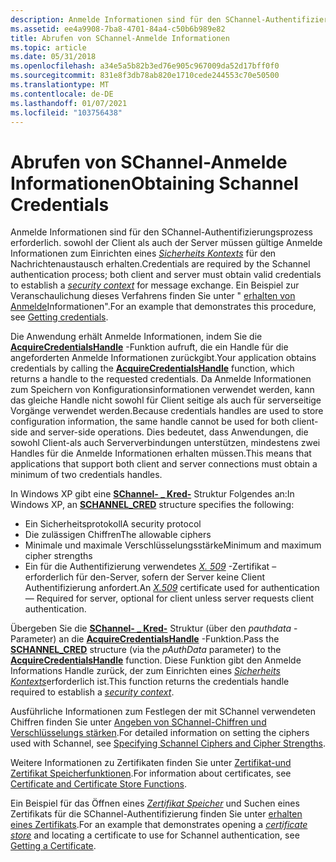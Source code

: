 ```yaml
---
description: Anmelde Informationen sind für den SChannel-Authentifizierungsprozess erforderlich. sowohl der Client als auch der Server müssen gültige Anmelde Informationen zum Einrichten eines Sicherheits Kontexts für den Nachrichtenaustausch erhalten. Ein Beispiel zur Veranschaulichung dieses Verfahrens finden Sie unter "erhalten von Anmelde Informationen".
ms.assetid: ee4a9908-7ba8-4701-84a4-c50b6b989e82
title: Abrufen von SChannel-Anmelde Informationen
ms.topic: article
ms.date: 05/31/2018
ms.openlocfilehash: a34e5a5b82b3ed76e905c967009da52d17bff0f0
ms.sourcegitcommit: 831e8f3db78ab820e1710cede244553c70e50500
ms.translationtype: MT
ms.contentlocale: de-DE
ms.lasthandoff: 01/07/2021
ms.locfileid: "103756438"
---
```

# <a name="obtaining-schannel-credentials"></a><span data-ttu-id="cf832-104">Abrufen von SChannel-Anmelde Informationen</span><span class="sxs-lookup"><span data-stu-id="cf832-104">Obtaining Schannel Credentials</span></span>

<span data-ttu-id="cf832-105">Anmelde Informationen sind für den SChannel-Authentifizierungsprozess erforderlich. sowohl der Client als auch der Server müssen gültige Anmelde Informationen zum Einrichten eines [*Sicherheits Kontexts*](../secgloss/s-gly.md) für den Nachrichtenaustausch erhalten.</span><span class="sxs-lookup"><span data-stu-id="cf832-105">Credentials are required by the Schannel authentication process; both client and server must obtain valid credentials to establish a [*security context*](../secgloss/s-gly.md) for message exchange.</span></span> <span data-ttu-id="cf832-106">Ein Beispiel zur Veranschaulichung dieses Verfahrens finden Sie unter " [erhalten von Anmelde](getting-a-certificate-for-schannel.md)Informationen".</span><span class="sxs-lookup"><span data-stu-id="cf832-106">For an example that demonstrates this procedure, see [Getting credentials](getting-a-certificate-for-schannel.md).</span></span>

<span data-ttu-id="cf832-107">Die Anwendung erhält Anmelde Informationen, indem Sie die [**AcquireCredentialsHandle**](/windows/win32/api/sspi/nf-sspi-acquirecredentialshandlea) -Funktion aufruft, die ein Handle für die angeforderten Anmelde Informationen zurückgibt.</span><span class="sxs-lookup"><span data-stu-id="cf832-107">Your application obtains credentials by calling the [**AcquireCredentialsHandle**](/windows/win32/api/sspi/nf-sspi-acquirecredentialshandlea) function, which returns a handle to the requested credentials.</span></span> <span data-ttu-id="cf832-108">Da Anmelde Informationen zum Speichern von Konfigurationsinformationen verwendet werden, kann das gleiche Handle nicht sowohl für Client seitige als auch für serverseitige Vorgänge verwendet werden.</span><span class="sxs-lookup"><span data-stu-id="cf832-108">Because credentials handles are used to store configuration information, the same handle cannot be used for both client-side and server-side operations.</span></span> <span data-ttu-id="cf832-109">Dies bedeutet, dass Anwendungen, die sowohl Client-als auch Serververbindungen unterstützen, mindestens zwei Handles für die Anmelde Informationen erhalten müssen.</span><span class="sxs-lookup"><span data-stu-id="cf832-109">This means that applications that support both client and server connections must obtain a minimum of two credentials handles.</span></span>

<span data-ttu-id="cf832-110">In Windows XP gibt eine [**SChannel- \_ Kred-**](/windows/desktop/api/Schannel/ns-schannel-schannel_cred) Struktur Folgendes an:</span><span class="sxs-lookup"><span data-stu-id="cf832-110">In Windows XP, an [**SCHANNEL\_CRED**](/windows/desktop/api/Schannel/ns-schannel-schannel_cred) structure specifies the following:</span></span>

-   <span data-ttu-id="cf832-111">Ein Sicherheitsprotokoll</span><span class="sxs-lookup"><span data-stu-id="cf832-111">A security protocol</span></span>
-   <span data-ttu-id="cf832-112">Die zulässigen Chiffren</span><span class="sxs-lookup"><span data-stu-id="cf832-112">The allowable ciphers</span></span>
-   <span data-ttu-id="cf832-113">Minimale und maximale Verschlüsselungsstärke</span><span class="sxs-lookup"><span data-stu-id="cf832-113">Minimum and maximum cipher strengths</span></span>
-   <span data-ttu-id="cf832-114">Ein für die Authentifizierung verwendetes [*X. 509*](../secgloss/x-gly.md) -Zertifikat – erforderlich für den-Server, sofern der Server keine Client Authentifizierung anfordert.</span><span class="sxs-lookup"><span data-stu-id="cf832-114">An [*X.509*](../secgloss/x-gly.md) certificate used for authentication — Required for server, optional for client unless server requests client authentication.</span></span>

<span data-ttu-id="cf832-115">Übergeben Sie die [**SChannel- \_ Kred-**](/windows/desktop/api/Schannel/ns-schannel-schannel_cred) Struktur (über den *pauthdata* -Parameter) an die [**AcquireCredentialsHandle**](/windows/win32/api/sspi/nf-sspi-acquirecredentialshandlea) -Funktion.</span><span class="sxs-lookup"><span data-stu-id="cf832-115">Pass the [**SCHANNEL\_CRED**](/windows/desktop/api/Schannel/ns-schannel-schannel_cred) structure (via the *pAuthData* parameter) to the [**AcquireCredentialsHandle**](/windows/win32/api/sspi/nf-sspi-acquirecredentialshandlea) function.</span></span> <span data-ttu-id="cf832-116">Diese Funktion gibt den Anmelde Informations Handle zurück, der zum Einrichten eines [*Sicherheits Kontexts*](../secgloss/s-gly.md)erforderlich ist.</span><span class="sxs-lookup"><span data-stu-id="cf832-116">This function returns the credentials handle required to establish a [*security context*](../secgloss/s-gly.md).</span></span>

<span data-ttu-id="cf832-117">Ausführliche Informationen zum Festlegen der mit SChannel verwendeten Chiffren finden Sie unter [Angeben von SChannel-Chiffren und Verschlüsselungs stärken](specifying-schannel-ciphers-and-cipher-strengths.md).</span><span class="sxs-lookup"><span data-stu-id="cf832-117">For detailed information on setting the ciphers used with Schannel, see [Specifying Schannel Ciphers and Cipher Strengths](specifying-schannel-ciphers-and-cipher-strengths.md).</span></span>

<span data-ttu-id="cf832-118">Weitere Informationen zu Zertifikaten finden Sie unter [Zertifikat-und Zertifikat Speicherfunktionen](../seccrypto/cryptography-functions.md).</span><span class="sxs-lookup"><span data-stu-id="cf832-118">For information about certificates, see [Certificate and Certificate Store Functions](../seccrypto/cryptography-functions.md).</span></span>

<span data-ttu-id="cf832-119">Ein Beispiel für das Öffnen eines [*Zertifikat Speicher*](../secgloss/c-gly.md) und Suchen eines Zertifikats für die SChannel-Authentifizierung finden Sie unter [erhalten eines Zertifikats](getting-a-certificate-for-schannel.md).</span><span class="sxs-lookup"><span data-stu-id="cf832-119">For an example that demonstrates opening a [*certificate store*](../secgloss/c-gly.md) and locating a certificate to use for Schannel authentication, see [Getting a Certificate](getting-a-certificate-for-schannel.md).</span></span>

 

 
